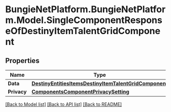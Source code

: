 # BungieNetPlatform.BungieNetPlatform.Model.SingleComponentResponseOfDestinyItemTalentGridComponent
## Properties

Name | Type | Description | Notes
------------ | ------------- | ------------- | -------------
**Data** | [**DestinyEntitiesItemsDestinyItemTalentGridComponent**](DestinyEntitiesItemsDestinyItemTalentGridComponent.md) |  | [optional] 
**Privacy** | [**ComponentsComponentPrivacySetting**](ComponentsComponentPrivacySetting.md) |  | [optional] 

[[Back to Model list]](../README.md#documentation-for-models) [[Back to API list]](../README.md#documentation-for-api-endpoints) [[Back to README]](../README.md)

